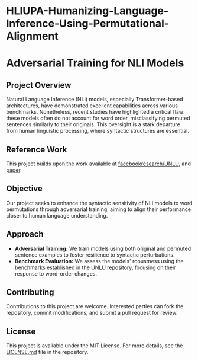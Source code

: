 # HLIUPA-Humanizing-Language-Inference-Using-Permutational-Alignment

# Adversarial Training for NLI Models

## Project Overview
Natural Language Inference (NLI) models, especially Transformer-based architectures, have demonstrated excellent capabilities across various benchmarks. Nonetheless, recent studies have highlighted a critical flaw: these models often do not account for word order, misclassifying permuted sentences similarly to their originals. This oversight is a stark departure from human linguistic processing, where syntactic structures are essential.

## Reference Work
This project builds upon the work available at [facebookresearch/UNLU](https://github.com/facebookresearch/UNLU/tree/main), and [paper](https://arxiv.org/abs/2101.00010).

## Objective
Our project seeks to enhance the syntactic sensitivity of NLI models to word permutations through adversarial training, aiming to align their performance closer to human language understanding.

## Approach
- **Adversarial Training:** We train models using both original and permuted sentence examples to foster resilience to syntactic perturbations.
- **Benchmark Evaluation:** We assess the models' robustness using the benchmarks established in the [UNLU repository](https://github.com/facebookresearch/UNLU/tree/main), focusing on their response to word-order changes.

## Contributing
Contributions to this project are welcome. Interested parties can fork the repository, commit modifications, and submit a pull request for review.

## License
This project is available under the MIT License. For more details, see the [LICENSE.md](LICENSE.md) file in the repository.

